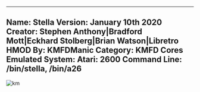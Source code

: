 -----------------------
Name: Stella
Version: January 10th 2020
Creator: Stephen Anthony|Bradford Mott|Eckhard Stolberg|Brian Watson|Libretro
HMOD By: KMFDManic
Category: KMFD Cores
Emulated System: Atari: 2600
Command Line: /bin/stella, /bin/a26
-----------------------
![km](https://i.imgur.com/ng3Z0pU.png)
